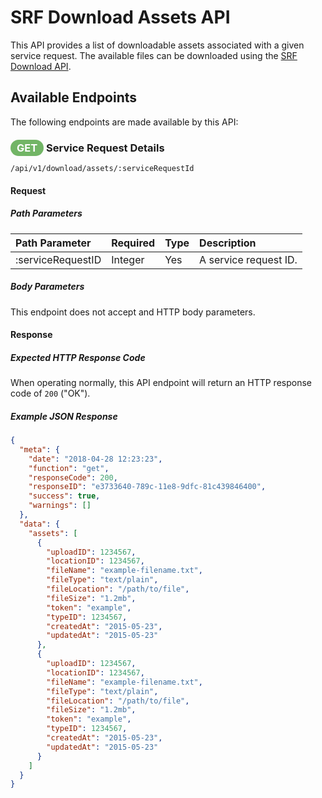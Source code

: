 # SRF Download Assets API

This API provides a list of downloadable assets associated
with a given service request. The available files can be
downloaded using the [SRF Download API](srf-download-api.md).

## Available Endpoints

The following endpoints are made available by this API: 

### <span style="background-color: #72b566; font-weight: bold; color: #ffffff; padding: 3px 10px; border-radius: 14px;">GET</span> **Service Request Details**

```text
/api/v1/download/assets/:serviceRequestId
```

#### Request

##### Path Parameters

| Path Parameter | Required | Type | Description |
| :--- | :--- | :--- | :--- |
| :serviceRequestID | Integer | Yes | A service request ID. |

##### Body Parameters

This endpoint does not accept and HTTP body parameters.

#### Response

##### Expected HTTP Response Code

When operating normally, this API endpoint will return
an HTTP response code of `200` ("OK").

##### Example JSON Response

```json
{
  "meta": {
    "date": "2018-04-28 12:23:23",
    "function": "get",
    "responseCode": 200,
    "responseID": "e3733640-789c-11e8-9dfc-81c439846400",
    "success": true,
    "warnings": []
  },
  "data": {
    "assets": [
      {
        "uploadID": 1234567,
        "locationID": 1234567,
        "fileName": "example-filename.txt",
        "fileType": "text/plain",
        "fileLocation": "/path/to/file",
        "fileSize": "1.2mb",
        "token": "example",
        "typeID": 1234567,
        "createdAt": "2015-05-23",
        "updatedAt": "2015-05-23"
      },
      {
        "uploadID": 1234567,
        "locationID": 1234567,
        "fileName": "example-filename.txt",
        "fileType": "text/plain",
        "fileLocation": "/path/to/file",
        "fileSize": "1.2mb",
        "token": "example",
        "typeID": 1234567,
        "createdAt": "2015-05-23",
        "updatedAt": "2015-05-23"
      }
    ]
  }
}
```
